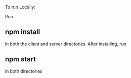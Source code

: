 To run Locally:

Run 
## npm install 
in both the client and server directories. After installing, run
## npm start
in both directories
